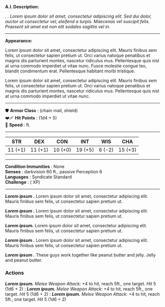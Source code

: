 <Image Here> 

## <MobName>
**A.I. Description:**

_<MobName>. <Class Or Type>.
Lorem ipsum dolor sit amet, consectetur adipiscing elit. Sed dui dolor, auctor ut consectetur vel, eleifend a turpis. Maecenas vel suscipit felis. Praesent sit amet est non elit sodales sagittis vel in._
___

**Appearance:**

Lorem ipsum dolor sit amet, consectetur adipiscing elit. Mauris finibus sem felis, ut consectetur sapien pretium ut. Orci varius natoque penatibus et magnis dis parturient montes, nascetur ridiculus mus. Pellentesque quis nisl at urna commodo imperdiet ut vitae nunc. Fusce molestie congue leo, blandit condimentum erat. Pellentesque habitant morbi tristique.

Lorem ipsum dolor sit amet, consectetur adipiscing elit. Mauris finibus sem felis, ut consectetur sapien pretium ut. Orci varius natoque penatibus et magnis dis parturient montes, nascetur ridiculus mus. Pellentesque quis nisl at urna commodo imperdiet ut vitae nunc. 
___
🛡️ **Armor Class** : <Num> (chain mail, shield)    
❤️‍🩹 **Hit Points**  : <Num> (1d4 + 5)    
🏃 **Speed**       : <Num> ft.    
___
|  STR  |  DEX  |  CON  |  INT  |  WIS  |  CHA  |
|:-----:|:-----:|:-----:|:-----:|:-----:|:-----:|
|11 (+1)|11 (+1)|10 (+0)|19 (+5)|6 (-2)|15 (+3)|
___
**Condition Immunities** : None   
**Senses**               : darkvision 60 ft., passive Perception 6   
**Languages**            : Syndicate Standard  
**Challenge**            : <Num> (<Num> XP)   
___

***Lorem ipsum .*** Lorem ipsum dolor sit amet, consectetur adipiscing elit. Mauris finibus sem felis, ut consectetur sapien pretium ut.

***Lorem ipsum .*** Lorem ipsum dolor sit amet, consectetur adipiscing elit. Mauris finibus sem felis, ut consectetur sapien pretium ut.

***Lorem ipsum.*** Lorem ipsum dolor sit amet, consectetur adipiscing elit. Mauris finibus sem felis, ut consectetur sapien pretium ut.

***Lorem ipsum .*** Lorem ipsum dolor sit amet, consectetur adipiscing elit. Mauris finibus sem felis, ut consectetur sapien pretium ut.

***Lorem ipsum .*** These guys work together like peanut butter and jelly. Jelly and peanut butter.


### Actions
***Lorem ipsum.*** *Melee Weapon Attack:* +4 to hit, reach 5ft., one target. *Hit* 5 (1d6 + 2) 
:
***Lorem ipsum.*** *Melee Weapon Attack:* +4 to hit, reach 5ft., one target. *Hit* 5 (1d6 + 2) 
:
***Lorem ipsum.*** *Melee Weapon Attack:* +4 to hit, reach 5ft., one target. *Hit* 5 (1d6 + 2) 





